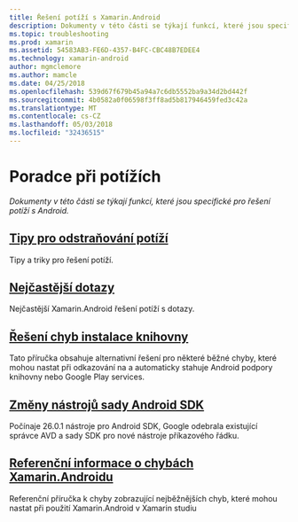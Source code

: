 ```yaml
---
title: Řešení potíží s Xamarin.Android
description: Dokumenty v této části se týkají funkcí, které jsou specifické pro řešení potíží s Android.
ms.topic: troubleshooting
ms.prod: xamarin
ms.assetid: 54583AB3-FE6D-4357-B4FC-CBC48B7EDEE4
ms.technology: xamarin-android
author: mgmclemore
ms.author: mamcle
ms.date: 04/25/2018
ms.openlocfilehash: 539d67f679b45a94a7c6db5552ba9a34d2bd442f
ms.sourcegitcommit: 4b0582a0f06598f3ff8ad5b817946459fed3c42a
ms.translationtype: MT
ms.contentlocale: cs-CZ
ms.lasthandoff: 05/03/2018
ms.locfileid: "32436515"
---
```

# <a name="troubleshooting"></a>Poradce při potížích

_Dokumenty v této části se týkají funkcí, které jsou specifické pro řešení potíží s Android._

## <a name="troubleshooting-tipsandroidtroubleshootingtroubleshootingmd"></a>[Tipy pro odstraňování potíží](~/android/troubleshooting/troubleshooting.md)

Tipy a triky pro řešení potíží.


## <a name="frequently-asked-questionsquestionsindexmd"></a>[Nejčastější dotazy](questions/index.md)

Nejčastější Xamarin.Android řešení potíží s dotazy.


## <a name="resolving-library-installation-errorsandroidtroubleshootingresolving-library-installation-errorsmd"></a>[Řešení chyb instalace knihovny](~/android/troubleshooting/resolving-library-installation-errors.md)

Tato příručka obsahuje alternativní řešení pro některé běžné chyby, které mohou nastat při odkazování na a automaticky stahuje Android podpory knihovny nebo Google Play services.


## <a name="changes-to-the-android-sdk-toolingandroidtroubleshootingsdk-cli-tooling-changesmd"></a>[Změny nástrojů sady Android SDK](~/android/troubleshooting/sdk-cli-tooling-changes.md)

Počínaje 26.0.1 nástroje pro Android SDK, Google odebrala existující správce AVD a sady SDK pro nové nástroje příkazového řádku.


## <a name="xamarinandroid-errors-referenceandroidtroubleshootingerrorsmd"></a>[Referenční informace o chybách Xamarin.Androidu](~/android/troubleshooting/errors.md)

Referenční příručka k chyby zobrazující nejběžnějších chyb, které mohou nastat při použití Xamarin.Android v Xamarin studiu
